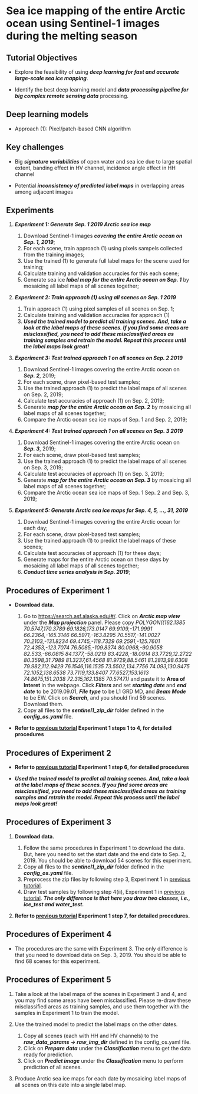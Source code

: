 # Sea ice mapping of the entire Arctic ocean using Sentinel-1 images during the melting season 

## Tutorial Objectives

* Explore the feasibility of using ***deep learning for fast and accurate large-scale sea ice mapping***.

* Identify the best deep learning model and ***data processing pipeline for big complex remote sensing data*** processing.

## Deep learning models

* Approach (1): Pixel/patch-based CNN algorithm

## Key challenges

* Big ***signature variabilities*** of open water and sea ice due to large spatial extent, banding effect in HV channel, incidence angle effect in HH channel

* Potential ***inconsistency of predicted label maps*** in overlapping areas among adjacent images 


## Experiments

1. ***Experiment 1: Generate Sep. 1 2019 Arctic sea ice map***

    1. Download Sentinel-1 images ***covering the entire Arctic ocean on Sep. 1, 2019***; 
    1. For each scene, train approach (1) using pixels sampels collected from the training images;
    1. Use the trained (1) to generate full label maps for the scene used for training;
    1. Calculate training and validation accuracies for this each scene;
    1. Generate sea ice ***label map for the entire Arctic ocean on Sep. 1*** by mosaicing all label maps of all scenes together;
 
1. ***Experiment 2: Train approach (1) using all scenes on Sep. 1 2019***

    1. Train approach (1) using pixel samples of all scenes on Sep. 1;
    1. Calculate training and validation accuracies for approach (1)
    1. ***Used the trained model to predict all training scenes. And, take a look at the label maps of these scenes. If you find some areas are misclassified, you need to add these misclassified areas as training samples and retrain the model. Repeat this process until the label maps look great!***

1. ***Experiment 3: Test trained approach 1 on all scenes on Sep. 2 2019***

    1. Download Sentinel-1 images covering the entire Arctic ocean on ***Sep. 2***, 2019;
    1. For each scene, draw pixel-based test samples;
    1. Use the trained approach (1) to predict the label maps of all scenes on Sep. 2, 2019;
    1. Calculate test accuracies of approach (1) on Sep. 2, 2019; 
    1. Generate ***map for the entire Arctic ocean on Sep. 2*** by mosaicing all label maps of all scenes together;
    1. Compare the Arctic ocean sea ice maps of Sep. 1 and Sep. 2, 2019;

1. ***Experiment 4: Test trained approach 1 on all scenes on Sep. 3 2019***

    1. Download Sentinel-1 images covering the entire Arctic ocean on ***Sep. 3***, 2019;
    1. For each scene, draw pixel-based test samples;
    1. Use the trained approach (1) to predict the label maps of all scenes on Sep. 3, 2019;
    1. Calculate test accuracies of approach (1) on Sep. 3, 2019; 
    1. Generate ***map for the entire Arctic ocean on Sep. 3*** by mosaicing all label maps of all scenes together;
    1. Compare the Arctic ocean sea ice maps of Sep. 1 Sep. 2 and Sep. 3, 2019;

1. ***Experiment 5: Generate Arctic sea ice maps for Sep. 4, 5, ..., 31, 2019***

    1. Download Sentinel-1 images covering the entire Arctic ocean for each day;
    1. For each scene, draw pixel-based test samples;
    1. Use the trained approach (1) to predict the label maps of these scenes;
    1. Calculate test accuracies of approach (1) for these days; 
    1. Generate maps for the entire Arctic ocean on these days by mosaicing all label maps of all scenes together;
    1. ***Conduct time series analysis in Sep. 2019***;

## Procedures of Experiment 1

* **Download data.** 
    1. Go to https://search.asf.alaska.edu/#/. Click on ***Arctic map view*** under the ***Map projection*** panel. Please copy *POLYGON((162.1385 70.5747,170.3789 69.1826,173.0147 69.9109,-171.9991 66.2364,-165.3146 66.5971,-163.8295 70.5517,-141.0027 70.2103,-131.8234 69.4745,-118.7329 69.2591,-125.7601 72.4353,-123.7074 76.5085,-109.8374 80.0968,-90.9058 82.533,-66.0815 84.1377,-58.0219 83.4228,-18.0914 83.7729,12.2722 80.3598,31.7989 81.3237,61.4568 81.9729,88.5461 81.2813,98.6308 79.982,112.9429 76.1546,116.1535 73.5502,134.7756 74.093,130.9475 72.1052,138.6538 73.7119,133.8407 77.6527,153.1613 74.8675,151.2038 72.315,162.1385 70.5747))* and paste it to **Area of Interet** in the webpage. Click ***Filters*** and set ***starting date*** and ***end date*** to be 2019.09.01, ***File type*** to be L1 GRD MD, and ***Beam Mode*** to be EW. Click on ***Search***, and you should find 59 scenes. Download them. 
    1. Copy all files to the ***sentinel1_zip_dir*** folder defined in the ***config_os.yaml*** file. 

* **Refer to [previous tutorial](./combining_pixel_image_sea_ice_sentinel1.md) Experiment 1 steps 1 to 4, for detailed procedures** 
 
## Procedures of Experiment 2

* **Refer to [previous tutorial](./combining_pixel_image_sea_ice_sentinel1.md) Experiment 1 step 6, for detailed procedures** 

* ***Used the trained model to predict all training scenes. And, take a look at the label maps of these scenes. If you find some areas are misclassified, you need to add these misclassified areas as training samples and retrain the model. Repeat this process until the label maps look great!***


## Procedures of Experiment 3

1. **Download data.** 
    1. Follow the same procedures in Experiment 1 to download the data. But, here you need to set the start date and the end date to Sep. 2, 2019. You should be able to download 54 scenes for this experiment. 
    1. Copy all files to the ***sentinel1_zip_dir*** folder defined in the ***config_os.yaml*** file. 
    1. Preprocess the zip files by following step 3, Experiment 1 in [previous tutorial](./combining_pixel_image_sea_ice_sentinel1.md). 
    1. Draw test samples by following step 4(ii), Experiment 1 in [previous tutorial](./combining_pixel_image_sea_ice_sentinel1.md). ***The only difference is that here you draw two classes, i.e., ice_test and water_test.***

1. **Refer to [previous tutorial](./combining_pixel_image_sea_ice_sentinel1.md) Experiment 1 step 7, for detailed procedures.** 
 

## Procedures of Experiment 4

* The procedures are the same with Experiment 3. The only difference is that you need to download data on Sep. 3, 2019. You should be able to find 68 scenes for this experiment. 


## Procedures of Experiment 5

1. Take a look at the label maps of the scenes in Experiment 3 and 4, and you may find some areas have been misclassified. Please re-draw these misclassified areas as training samples, and use them together with the samples in Experiment 1 to train the model. 
    
1. Use the trained model to predict the label maps on the other dates. 

    1. Copy all scenes (each with HH and HV channels) to the ***raw_data_params -> raw_img_dir*** defined in the config_os.yaml file. 
    1. Click on ***Prepare data*** under the ***Classification*** menu to get the data ready for prediction.
    1. Click on ***Predict image*** under the ***Classification*** menu to perform prediction of all scenes. 
    
1. Produce Arctic sea ice maps for each date by mosaicing label maps of all scenes on this date into a single label map. 
